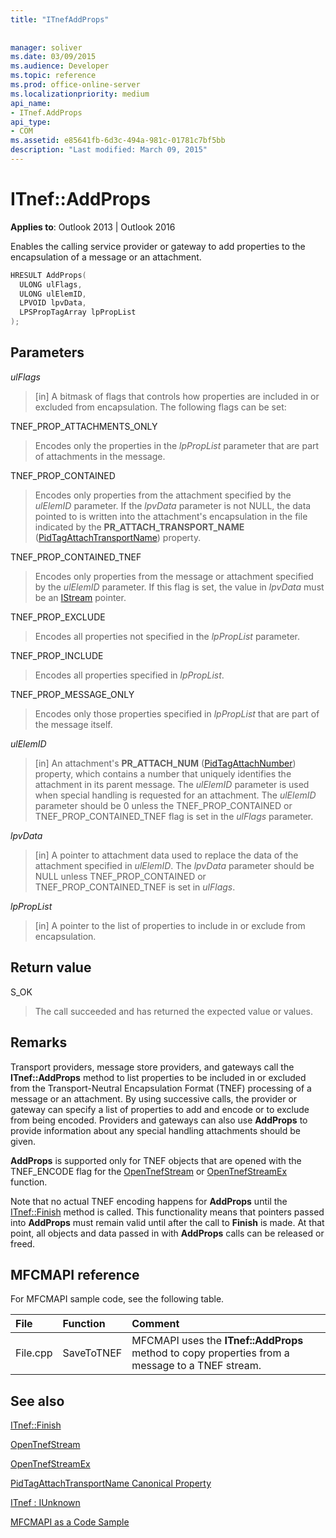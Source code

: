```yaml
---
title: "ITnefAddProps"
 
 
manager: soliver
ms.date: 03/09/2015
ms.audience: Developer
ms.topic: reference
ms.prod: office-online-server
ms.localizationpriority: medium
api_name:
- ITnef.AddProps
api_type:
- COM
ms.assetid: e85641fb-6d3c-494a-981c-01781c7bf5bb
description: "Last modified: March 09, 2015"
---
```


# ITnef::AddProps

  
  
**Applies to**: Outlook 2013 | Outlook 2016 
  
Enables the calling service provider or gateway to add properties to the encapsulation of a message or an attachment. 
  
```cpp
HRESULT AddProps(
  ULONG ulFlags,
  ULONG ulElemID,
  LPVOID lpvData,
  LPSPropTagArray lpPropList
);
```

## Parameters

 _ulFlags_
  
> [in] A bitmask of flags that controls how properties are included in or excluded from encapsulation. The following flags can be set:
    
TNEF_PROP_ATTACHMENTS_ONLY 
  
> Encodes only the properties in the  _lpPropList_ parameter that are part of attachments in the message. 
    
TNEF_PROP_CONTAINED 
  
> Encodes only properties from the attachment specified by the  _ulElemID_ parameter. If the  _lpvData_ parameter is not NULL, the data pointed to is written into the attachment's encapsulation in the file indicated by the **PR_ATTACH_TRANSPORT_NAME** ([PidTagAttachTransportName](pidtagattachtransportname-canonical-property.md)) property.
    
TNEF_PROP_CONTAINED_TNEF 
  
> Encodes only properties from the message or attachment specified by the  _ulElemID_ parameter. If this flag is set, the value in  _lpvData_ must be an [IStream](https://docs.microsoft.com/windows/desktop/api/objidl/nn-objidl-istream) pointer. 
    
TNEF_PROP_EXCLUDE 
  
> Encodes all properties not specified in the  _lpPropList_ parameter. 
    
TNEF_PROP_INCLUDE 
  
> Encodes all properties specified in  _lpPropList_. 
    
TNEF_PROP_MESSAGE_ONLY 
  
> Encodes only those properties specified in  _lpPropList_ that are part of the message itself. 
    
 _ulElemID_
  
> [in] An attachment's **PR_ATTACH_NUM** ([PidTagAttachNumber](pidtagattachnumber-canonical-property.md)) property, which contains a number that uniquely identifies the attachment in its parent message. The  _ulElemID_ parameter is used when special handling is requested for an attachment. The  _ulElemID_ parameter should be 0 unless the TNEF_PROP_CONTAINED or TNEF_PROP_CONTAINED_TNEF flag is set in the  _ulFlags_ parameter. 
    
 _lpvData_
  
> [in] A pointer to attachment data used to replace the data of the attachment specified in  _ulElemID_. The  _lpvData_ parameter should be NULL unless TNEF_PROP_CONTAINED or TNEF_PROP_CONTAINED_TNEF is set in  _ulFlags_.
    
 _lpPropList_
  
> [in] A pointer to the list of properties to include in or exclude from encapsulation.
    
## Return value

S_OK 
  
> The call succeeded and has returned the expected value or values.
    
## Remarks

Transport providers, message store providers, and gateways call the **ITnef::AddProps** method to list properties to be included in or excluded from the Transport-Neutral Encapsulation Format (TNEF) processing of a message or an attachment. By using successive calls, the provider or gateway can specify a list of properties to add and encode or to exclude from being encoded. Providers and gateways can also use **AddProps** to provide information about any special handling attachments should be given. 
  
 **AddProps** is supported only for TNEF objects that are opened with the TNEF_ENCODE flag for the [OpenTnefStream](opentnefstream.md) or [OpenTnefStreamEx](opentnefstreamex.md) function. 
  
Note that no actual TNEF encoding happens for **AddProps** until the [ITnef::Finish](itnef-finish.md) method is called. This functionality means that pointers passed into **AddProps** must remain valid until after the call to **Finish** is made. At that point, all objects and data passed in with **AddProps** calls can be released or freed. 
  
## MFCMAPI reference

For MFCMAPI sample code, see the following table.
  
|**File**|**Function**|**Comment**|
|:-----|:-----|:-----|
|File.cpp  <br/> |SaveToTNEF  <br/> |MFCMAPI uses the **ITnef::AddProps** method to copy properties from a message to a TNEF stream.  <br/> |
   
## See also



[ITnef::Finish](itnef-finish.md)
  
[OpenTnefStream](opentnefstream.md)
  
[OpenTnefStreamEx](opentnefstreamex.md)
  
[PidTagAttachTransportName Canonical Property](pidtagattachtransportname-canonical-property.md)
  
[ITnef : IUnknown](itnefiunknown.md)


[MFCMAPI as a Code Sample](mfcmapi-as-a-code-sample.md)

